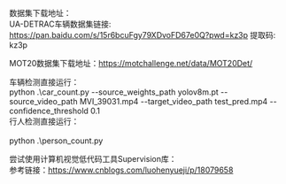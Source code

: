 数据集下载地址：</br>
UA-DETRAC车辆数据集链接: https://pan.baidu.com/s/15r6bcuFgy79XDvoFD67e0Q?pwd=kz3p 提取码: kz3p </br>

MOT20数据集下载地址：https://motchallenge.net/data/MOT20Det/</br>

车辆检测直接运行：</br>
python .\car_count.py --source_weights_path yolov8m.pt --source_video_path MVI_39031.mp4 --target_video_path test_pred.mp4 --confidence_threshold 0.1</br>
行人检测直接运行：</br>  
python .\person_count.py</br>


尝试使用计算机视觉低代码工具Supervision库：</br>
参考链接：https://www.cnblogs.com/luohenyueji/p/18079658
